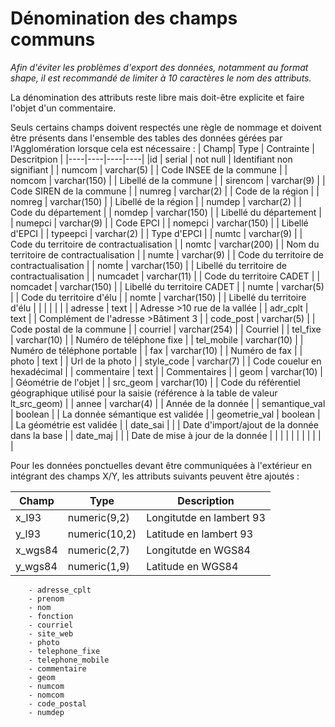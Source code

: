Dénomination des champs communs
====

*Afin d'éviter les problèmes d'export des données, notamment au format shape, il est recommandé de limiter à 10 caractères le nom des attributs.*

La dénomination des attributs reste libre mais doit-être explicite et faire l'objet d'un commentaire.

Seuls certains champs doivent respectés une règle de nommage et doivent être présents dans l'ensemble des tables des données gérées par l'Agglomération lorsque cela est nécessaire :
| Champ| Type | Contrainte | Descritpion |
|----|----|----|----|
|id | serial | not null | Identifiant non signifiant |
| numcom | varchar(5) | | Code INSEE de la commune |
| nomcom | varchar(150) | | Libellé de la commune |
| sirencom | varchar(9) | |  Code SIREN de la commune |
| numreg | varchar(2) | |  Code de la région |
| nomreg | varchar(150) | |  Libellé de la région |
| numdep | varchar(2) | |  Code du département |
| nomdep | varchar(150) | |  Libellé du département |
| numepci | varchar(9)  | | Code EPCI |
| nomepci | varchar(150) | |  Libellé d'EPCI |
| typeepci | varchar(2) | |  Type d'EPCI |
| numtc | varchar(9) | |  Code du territoire de contractualisation |
| nomtc | varchar(200) | |  Nom du territoire de contractualisation |
| numte |  varchar(9) | |  Code du territoire de contractualisation |
| nomte |  varchar(150) | |  Libellé du territoire de contractualisation |
| numcadet | varchar(11) | |  Code du territoire CADET |
| nomcadet | varchar(150) | |  Libellé du territoire CADET |
| numte | varchar(5)  | | Code du territoire d'élu |
| nomte | varchar(150) | |  Libellé du territoire d'élu |
|  |  | |  |
| adresse | text | |  Adresse >10 rue de la vallée |
| adr_cplt | text | |  Complément de l'adresse >Bâtiment 3 |
| code_post | varchar(5) | |  Code postal de la commune |
| courriel | varchar(254) | |  Courriel |
| tel_fixe | varchar(10) | |  Numéro de téléphone fixe |
| tel_mobile | varchar(10) | |  Numéro de téléphone portable |
| fax | varchar(10) | |  Numéro de fax |
| photo | text | |  Url de la photo |
| style_code | varchar(7) | |  Code couelur en hexadécimal |
| commentaire | text | |  Commentaires |
| geom | varchar(10) | | Géométrie de l'objet |
| src_geom | varchar(10) | | Code du référentiel géographique utilisé pour la saisie (référence à la table de valeur lt_src_geom) |
| annee | varchar(4) |  | Année de la donnée |
| semantique_val | boolean | | La donnée sémantique est validée |
| geometrie_val | boolean | | La géométrie est validée |
| date_sai | | | Date d'import/ajout de la donnée dans la base |
| date_maj | | | Date de mise à jour de la donnée |
|  |  | | |
|  |  | | |

Pour les données ponctuelles devant être communiquées à l'extérieur en intégrant des champs X/Y, les attributs suivants peuvent être ajoutés :

| Champ | Type | Description |
|----|----|----|
| x_l93 | numeric(9,2) | Longitutde en lambert 93 |
| y_l93 | numeric(10,2) | Latitude en lambert 93 |
| x_wgs84 | numeric(2,7) | Longitutde en WGS84 |
| y_wgs84 | numeric(1,9) | Latitude en WGS84 |


        - adresse_cplt
        - prenom
        - nom
        - fonction
        - courriel
        - site_web
        - photo
        - telephone_fixe
        - telephone_mobile
        - commentaire
        - geom
        - numcom
        - nomcom
        - code_postal
        - numdep



